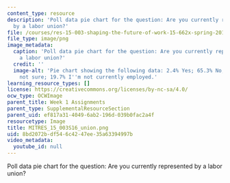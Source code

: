```yaml
---
content_type: resource
description: 'Poll data pie chart for the question: Are you currently represented
  by a labor union?'
file: /courses/res-15-003-shaping-the-future-of-work-15-662x-spring-2016/8bd2072bdf546c4247ee35a63394997b_MITRES_15_003S16_union.png
file_type: image/png
image_metadata:
  caption: 'Poll data pie chart for the question: Are you currently represented by
    a labor union?'
  credit: ''
  image-alt: 'Pie chart showing the following data: 2.4% Yes; 65.3% No; 2.6% I''m
    not sure; 19.7% I''m not currently employed.'
learning_resource_types: []
license: https://creativecommons.org/licenses/by-nc-sa/4.0/
ocw_type: OCWImage
parent_title: Week 1 Assignments
parent_type: SupplementalResourceSection
parent_uid: ef817a31-4049-6ab2-196d-039b0fac2a4f
resourcetype: Image
title: MITRES_15_003S16_union.png
uid: 8bd2072b-df54-6c42-47ee-35a63394997b
video_metadata:
  youtube_id: null
---
```

Poll data pie chart for the question: Are you currently represented by a labor union?
